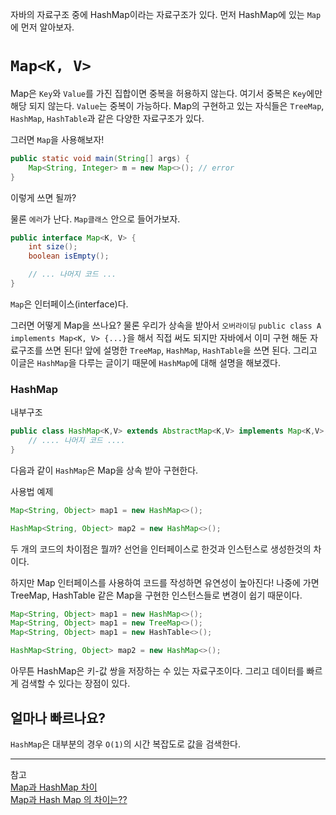 자바의 자료구조 중에 HashMap이라는 자료구조가 있다.
먼저 HashMap에 있는 `Map`에 먼저 알아보자.


# `Map<K, V>`
Map은 `Key`와 `Value`를 가진 집합이면 중복을 허용하지 않는다.
여기서 중복은 `Key`에만 해당 되지 않는다. `Value`는 중복이 가능하다. 
Map의 구현하고 있는 자식들은 `TreeMap`, `HashMap`, `HashTable`과 같은 다양한 자료구조가 있다.

그러면 `Map`을 사용해보자!
```java
public static void main(String[] args) {
	Map<String, Integer> m = new Map<>(); // error
}
```
이렇게 쓰면 될까?

물론 `에러`가 난다.  `Map클래스` 안으로 들어가보자. 
```java
public interface Map<K, V> {
	int size();
	boolean isEmpty();

	// ... 나머지 코드 ...
}
```
`Map`은 인터페이스(interface)다.

그러면 어떻게 Map을 쓰나요?
물론 우리가 상속을 받아서 `오버라이딩` `public class A implements Map<K, V> {...}`을 해서 직접 써도 되지만 자바에서 이미 구현 해둔 자료구조를 쓰면 된다!  앞에 설명한 `TreeMap`, `HashMap`, `HashTable`을 쓰면 된다. 그리고 이글은 `HashMap`을 다루는 글이기 때문에 `HashMap`에 대해 설명을 해보겠다.

### HashMap

내부구조
```java
public class HashMap<K,V> extends AbstractMap<K,V> implements Map<K,V>, Cloneable, Serializable {
    // .... 나머지 코드 ....
}
```
다음과 같이 `HashMap`은 Map을 상속 받아 구현한다.

사용법 예제
```java
Map<String, Object> map1 = new HashMap<>();

HashMap<String, Object> map2 = new HashMap<>();
```
두 개의 코드의 차이점은 뭘까?
선언을 인터페이스로 한것과 인스턴스로 생성한것의 차이다.

하지만 Map 인터페이스를 사용하여 코드를 작성하면 유연성이 높아진다! 나중에 가면 TreeMap, HashTable 같은 Map을 구현한 인스턴스들로 변경이 쉽기 때문이다.

```java
Map<String, Object> map1 = new HashMap<>();
Map<String, Object> map1 = new TreeMap<>();
Map<String, Object> map1 = new HashTable<>();

HashMap<String, Object> map2 = new HashMap<>();
```

아무튼 HashMap은 키-값 쌍을 저장하는 수 있는 자료구조이다. 
그리고 데이터를 빠르게 검색할 수 있다는 장점이 있다.

## 얼마나 빠르나요?
`HashMap`은 대부분의 경우 `O(1)`의 시간 복잡도로 값을 검색한다.


- - -
참고 </br>
[Map과 HashMap 차이](https://wooktae.tistory.com/38)</br>
[Map과 Hash Map 의 차이는??](https://velog.io/@nike7on/Map%EA%B3%BC-Hash-Map-%EC%9D%98-%EC%B0%A8%EC%9D%B4%EB%8A%94)</br>
